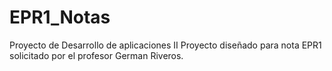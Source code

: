 # EPR1_Notas
Proyecto de Desarrollo de aplicaciones II
Proyecto diseñado para nota EPR1 solicitado por el profesor German Riveros.
